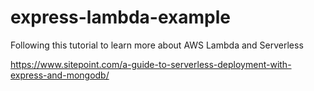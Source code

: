 # express-lambda-example

Following this tutorial to learn more about AWS Lambda and Serverless

https://www.sitepoint.com/a-guide-to-serverless-deployment-with-express-and-mongodb/ 